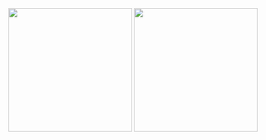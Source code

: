 
<img src= "https://user-images.githubusercontent.com/101756728/159022207-31459025-0002-48af-91e7-1044820cd57b.gif" width="250" height="250"/>
<img src= "https://user-images.githubusercontent.com/101756728/159074810-85382dfe-3378-45da-9029-60a727034712.gif" width="250" height="250"/>

